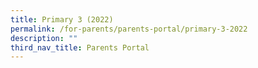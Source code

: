 ```yaml
---
title: Primary 3 (2022)
permalink: /for-parents/parents-portal/primary-3-2022
description: ""
third_nav_title: Parents Portal
---
```


